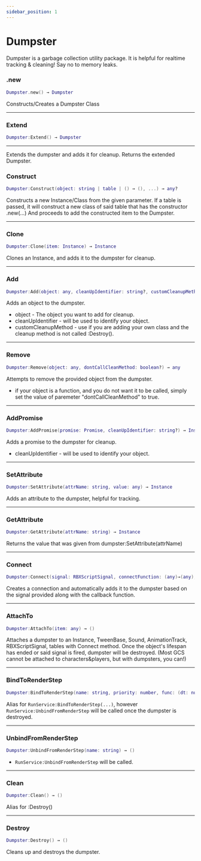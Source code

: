 ```yaml
---
sidebar_position: 1
---
```


# Dumpster

Dumpster is a garbage collection utility package. It is helpful for realtime tracking & cleaning! Say no to memory leaks.

### .new
```lua
Dumpster.new() → Dumpster
```

Constructs/Creates a Dumpster Class

---

### Extend
```lua
Dumpster:Extend() → Dumpster
```

---

Extends the dumpster and adds it for cleanup. Returns the extended Dumpster.

### Construct
```lua
Dumpster:Construct(object: string | table | () → (), ...) → any?
```

Constructs a new Instance/Class from the given parameter.
If a table is passed, it will construct a new class of said table that has the constructor .new(...)
And proceeds to add the constructed item to the Dumpster.

---

### Clone
```lua
Dumpster:Clone(item: Instance) → Instance
```

Clones an Instance, and adds it to the dumpster for cleanup.

---

### Add

```lua
Dumpster:Add(object: any, cleanUpIdentifier: string?, customCleanupMethod: string?) → any
```

Adds an object to the dumpster.
- object - The object you want to add for cleanup.
- cleanUpIdentifier - will be used to identify your object.
- customCleanupMethod - use if you are adding your own class and the cleanup method is not called :Destroy().

---

### Remove

```lua
Dumpster:Remove(object: any, dontCallCleanMethod: boolean?) → any
```

Attempts to remove the provided object from the dumpster.
- if your object is a function, and you do not want it to be called, simply set the value of paremeter "dontCallCleanMethod" to true.

---

### AddPromise

```lua
Dumpster:AddPromise(promise: Promise, cleanUpIdentifier: string?) → Instance
```

Adds a promise to the dumpster for cleanup.
- cleanUpIdentifier - will be used to identify your object.

---

### SetAttribute

```lua
Dumpster:SetAttribute(attrName: string, value: any) → Instance
```

Adds an attribute to the dumpster, helpful for tracking.

---

### GetAttribute

```lua
Dumpster:GetAttribute(attrName: string) → Instance
```

Returns the value that was given from dumpster:SetAttribute(attrName)

---

### Connect

```lua
Dumpster:Connect(signal: RBXScriptSignal, connectFunction: (any)→(any), cleanupIdentifier: string?) → any
```

Creates a connection and automatically adds it to the dumpster based on the signal provided along with the callback function.

---

### AttachTo

```lua
Dumpster:AttachTo(item: any) → ()
```

Attaches a dumpster to an Instance, TweenBase, Sound, AnimationTrack, RBXScriptSignal, tables with Connect method. Once the object's lifespan has ended or said signal is fired, dumpster will be destroyed. (Most GCS cannot be attached to characters&players, but with dumpsters, you can!)

---

### BindToRenderStep

```lua
Dumpster:BindToRenderStep(name: string, priority: number, func: (dt: number)->(any)) → ()
```

Alias for `RunService:BindToRenderStep(...)`, however `RunService:UnbindFromRenderStep` will be called once the dumpster is destroyed.

---

### UnbindFromRenderStep

```lua
Dumpster:UnbindFromRenderStep(name: string) → ()
```

-  `RunService:UnbindFromRenderStep` will be called.

---

### Clean

```lua
Dumpster:Clean() → ()
```

Alias for :Destroy()

---

### Destroy

```lua
Dumpster:Destroy() → ()
```

Cleans up and destroys the dumpster.